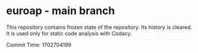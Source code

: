 # euroap - main branch

This repository contains frozen state of the repository.
Its history is cleared. It is used only for static code
analysis with Codacy.

Commit Time: 1702704199